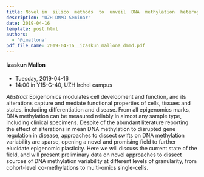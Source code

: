 ```yaml
---
title: Novel in  silico  methods  to  unveil  DNA  methylation  heterogeneity  in  cohorts,  tissues  and  cells
description: 'UZH DMMD Seminar'
date: 2019-04-16
template: post.html
authors: 
  - '@imallona'
pdf_file_name: 2019-04-16__izaskun_mallona_dmmd.pdf
---
```


#### Izaskun Mallon

* Tuesday, 2019-04-16
* 14:00 in Y15-G-40, UZH Irchel campus

*Abstract* Epigenomics modulates cell development and function, and its alterations capture and mediate functional properties of cells, tissues and states, including differentiation and disease. From all epigenomics marks, DNA methylation can be measured reliably in almost any sample type, including clinical specimens.<!--more--> Despite of the abundant literature reporting the effect of alterations in mean DNA methylation to disrupted gene regulation in disease, approaches to dissect swifts on DNA methylation variability are sparse, opening a novel and promising field to further elucidate epigenomic plasticity. Here we will discuss the current state of the field, and will present preliminary data on novel approaches to dissect sources of DNA methylation variability at different levels of granularity, from cohort-level co-methylations to multi-omics single-cells.
